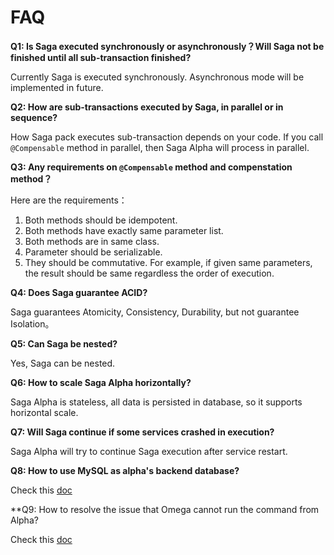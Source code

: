 # FAQ

**Q1: Is Saga executed synchronously or asynchronously？Will Saga not be finished until all sub-transaction finished?**

Currently Saga is executed synchronously. Asynchronous mode will be implemented in future.


**Q2: How are sub-transactions executed by Saga, in parallel or in sequence?**

How Saga pack executes sub-transaction depends on your code. If you call `@Compensable` method in parallel, then Saga Alpha will process in parallel. 


**Q3: Any requirements on `@Compensable` method and compenstation method？**

Here are the requirements：

1. Both methods should be idempotent.
1. Both methods have exactly same parameter list.
1. Both methods are in same class.
1. Parameter should be serializable.
1. They should be commutative. For example, if given same parameters, the result should be same regardless the order of execution.


**Q4: Does Saga guarantee ACID?**

Saga guarantees Atomicity, Consistency, Durability, but not guarantee Isolation。


**Q5: Can Saga be nested?**

Yes, Saga can be nested.


**Q6: How to scale Saga Alpha horizontally?**

Saga Alpha is stateless, all data is persisted in database, so it supports horizontal scale.


**Q7: Will Saga continue if some services crashed in execution?**

Saga Alpha will try to continue Saga execution after service restart.


**Q8: How to use MySQL as alpha's backend database?**

Check this [doc](docs/faq/en/how_to_use_mysql_as_alpha_backend_database.md)

**Q9: How to resolve the issue that Omega cannot run the command from Alpha?

Check this [doc](docs/faq/en/omega-cannot-run-command-from-alpha.md)
